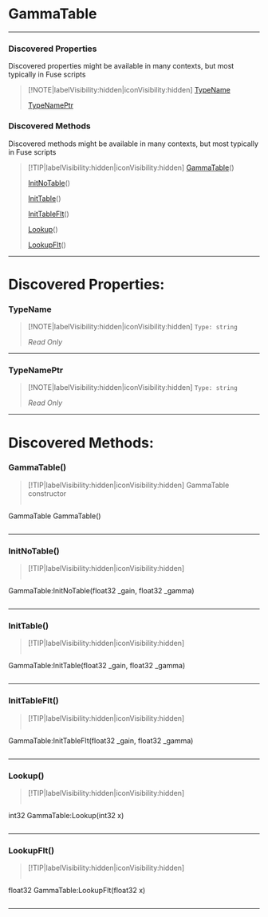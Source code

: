 # GammaTable
___
### Discovered Properties  
Discovered properties might be available in many contexts, but most typically in Fuse scripts  
> [!NOTE|labelVisibility:hidden|iconVisibility:hidden]
> [TypeName](#TypeName)
>
> [TypeNamePtr](#TypeNamePtr)
>
### Discovered Methods  
Discovered methods might be available in many contexts, but most typically in Fuse scripts  
> [!TIP|labelVisibility:hidden|iconVisibility:hidden]
> [GammaTable](#GammaTable)()
>
> [InitNoTable](#InitNoTable)()
>
> [InitTable](#InitTable)()
>
> [InitTableFlt](#InitTableFlt)()
>
> [Lookup](#Lookup)()
>
> [LookupFlt](#LookupFlt)()
>
___

# Discovered Properties: <!-- {docsify-ignore} -->

### TypeName
> [!NOTE|labelVisibility:hidden|iconVisibility:hidden]
> `Type: string`
>
> *<span class="read_only">Read Only</span>*
>
___

### TypeNamePtr
> [!NOTE|labelVisibility:hidden|iconVisibility:hidden]
> `Type: string`
>
> *<span class="read_only">Read Only</span>*
>
___


# Discovered Methods: <!-- {docsify-ignore} -->

### GammaTable()
> [!TIP|labelVisibility:hidden|iconVisibility:hidden]
> GammaTable constructor
>
> ```php
GammaTable GammaTable()
> ```
>
___

### InitNoTable()
> [!TIP|labelVisibility:hidden|iconVisibility:hidden]
> ```php
 GammaTable:InitNoTable(float32 _gain, float32 _gamma)
> ```
>
___

### InitTable()
> [!TIP|labelVisibility:hidden|iconVisibility:hidden]
> ```php
 GammaTable:InitTable(float32 _gain, float32 _gamma)
> ```
>
___

### InitTableFlt()
> [!TIP|labelVisibility:hidden|iconVisibility:hidden]
> ```php
 GammaTable:InitTableFlt(float32 _gain, float32 _gamma)
> ```
>
___

### Lookup()
> [!TIP|labelVisibility:hidden|iconVisibility:hidden]
> ```php
int32 GammaTable:Lookup(int32 x)
> ```
>
___

### LookupFlt()
> [!TIP|labelVisibility:hidden|iconVisibility:hidden]
> ```php
float32 GammaTable:LookupFlt(float32 x)
> ```
>
___

